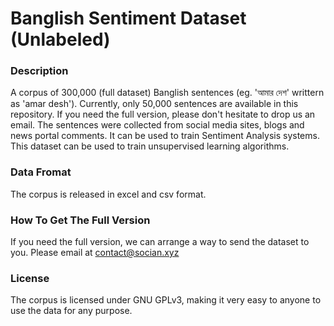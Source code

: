 # Banglish Sentiment Dataset (Unlabeled)

### Description
A corpus of 300,000 (full dataset) Banglish sentences (eg. 'আমার দেশ' writtern as 'amar desh'). Currently, only 50,000 sentences are available in this repository. If you need the full version, please don't hesitate to drop us an email. The sentences were collected from social media sites, blogs and news portal comments. It can be used to train Sentiment Analysis systems. This dataset can be used to train unsupervised learning algorithms.

### Data Fromat
The corpus is released in excel and csv format.


### How To Get The Full Version
If you need the full version, we can arrange a way to send the dataset to you. Please email at <contact@socian.xyz>
### License
The corpus is licensed under GNU GPLv3, making it very easy to anyone to use the data for any purpose.
